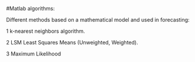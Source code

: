 #Matlab algorithms: 

Different methods based on a mathematical model and used in forecasting: 

1 k-nearest neighbors algorithm. 

2 LSM Least Squares Means (Unweighted, Weighted). 

3 Maximum Likelihood
